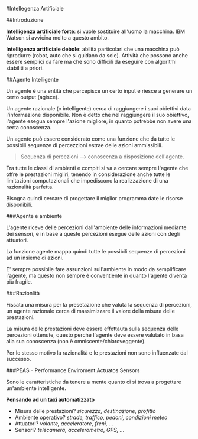 #Intellegenza Artificiale

##Introduzione

__Intelligenza artificiale forte__: si vuole sostituire all'uomo la macchina. IBM Watson si avvicina molto a questo ambito.

__Intelligenza artificiale debole__: abilità particolari che una macchina può riprodurre (robot, auto che si guidano da sole).
Attività che possono anche essere semplici da fare ma che sono difficili da eseguire con algoritmi stabiliti a priori.

##Agente Intelligente

Un agente è una entità che percepisce un certo input e riesce a generare un certo output (agisce).

Un agente razionale (o intelligente) cerca di raggiungere i suoi obiettivi data l'informazione disponibile. Non è detto che nel raggiungere il suo obiettivo, l'agente esegua sempre l'azione migliore, in quanto potrebbe non avere una certa conoscenza.

Un agente può essere considerato come una funzione che da tutte le possibili sequenze di percezzioni estrae delle azioni ammissibili.

> Sequenza di percezioni --> conoscenza a disposizione dell'agente.

Tra tutte le classi di ambienti e compiti si va a cercare sempre l'agente che offre le prestazioni migliri, tenendo in considerazione anche tutte le limitazioni computazionali che impediscono la realizzazione di una razionalità parfetta.

Bisogna quindi cercare di progettare il miglior programma date le risorse disponibili.

###Agente e ambiente

L'agente riceve delle percezioni dall'ambiente delle informazioni mediante dei sensori, e in base a queste percezioni esegue delle azioni con degli attuatori.

La funzione agente mappa quindi tutte le possibili sequenze di percezioni ad un insieme di azioni.

E' sempre possibile fare assunzioni sull'ambiente in modo da semplificare l'agente, ma questo non sempre è conventiente in quanto l'agente diventa più fragile.

###Razionlità

Fissata una misura per la presetazione che valuta la sequenza di percezioni, un agente razionale cerca di massimizzare il valore della misura delle prestazioni.

La misura delle prestazioni deve essere effettauta sulla sequenza delle percezioni ottenute, questo perché l'agente deve essere valutato in basa alla sua conoscenza (non è omniscente/chiaroveggente).

Per lo stesso motivo la razionalità e le prestazioni non sono influenzate dal successo.

###PEAS - Performance Enviroment Actuatos Sensors

Sono le caratteristiche da tenere a mente quanto ci si trova a progettare un'ambiente intelligente.

__Pensando ad un taxi automatizzato__
* Misura delle prestazioni? _sicurezza, destinazione, profitto_
* Ambiente operativo? _strade, traffico, pedoni, condizioni meteo_
* Attuatori? _volante, acceleratore, freni, ..._
* Sensori? _telecamera, accelerometro, GPS, ..._






















